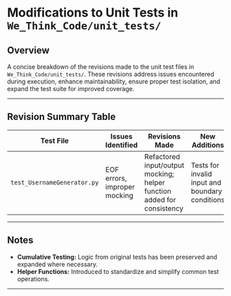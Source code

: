 # Modifications to Unit Tests in `We_Think_Code/unit_tests/`

## Overview
A concise breakdown of the revisions made to the unit test files in `We_Think_Code/unit_tests/`. These revisions address issues encountered during execution, enhance maintainability, ensure proper test isolation, and expand the test suite for improved coverage.

---

## Revision Summary Table

| Test File          | Issues Identified                         | Revisions Made                                                                 | New Additions                                              |
|--------------------|-------------------------------------------|-------------------------------------------------------------------------------|------------------------------------------------------------|
| `test_UsernameGenerator.py` | EOF errors, improper mocking              | Refactored input/output mocking; helper function added for consistency       | Tests for invalid input and boundary conditions            |

---

## Notes
- **Cumulative Testing:** Logic from original tests has been preserved and expanded where necessary.
- **Helper Functions:** Introduced to standardize and simplify common test operations.

---
